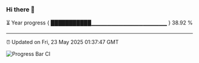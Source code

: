 ### Hi there 👋

⏳ Year progress { ███████████▁▁▁▁▁▁▁▁▁▁▁▁▁▁▁▁▁▁▁ } 38.92 %

---

⏰ Updated on Fri, 23 May 2025 01:37:47 GMT

![Progress Bar CI](https://github.com/liununu/liununu/workflows/Progress%20Bar%20CI/badge.svg)
